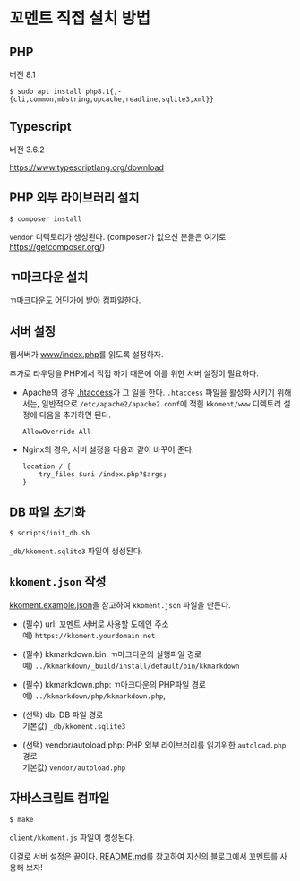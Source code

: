 꼬멘트 직접 설치 방법
===

## PHP

버전 8.1

```
$ sudo apt install php8.1{,-{cli,common,mbstring,opcache,readline,sqlite3,xml}}
```

## Typescript

버전 3.6.2

https://www.typescriptlang.org/download

## PHP 외부 라이브러리 설치

```
$ composer install
```

`vendor` 디렉토리가 생성된다. (composer가 없으신 분들은 여기로 https://getcomposer.org/)

## ㄲ마크다운 설치

[ㄲ마크다운](https://github.com/kkeundotnet/kkmarkdown)도 어딘가에 받아 컴파일한다.

## 서버 설정

웹서버가 [www/index.php](www/index.php)를 읽도록 설정하자.

추가로 라우팅을 PHP에서 직접 하기 때문에 이를 위한 서버 설정이 필요하다.

*   Apache의 경우 [.htaccess](www/.htaccess)가 그 일을 한다.  `.htaccess` 파일을 활성화 시키기
    위해서는, 일반적으로 `/etc/apache2/apache2.conf`에 적힌 `kkoment/www` 디렉토리 설정에 다음을
    추가하면 된다.

    ```
    AllowOverride All
    ```

*   Nginx의 경우, 서버 설정을 다음과 같이 바꾸어 준다.

    ```
    location / {
        try_files $uri /index.php?$args;
    }
    ```

## DB 파일 초기화

```
$ scripts/init_db.sh
```

`_db/kkoment.sqlite3` 파일이 생성된다.

## `kkoment.json` 작성

[kkoment.example.json](kkoment.example.json)을 참고하여 `kkoment.json` 파일을 만든다.

*   (필수) url: 꼬멘트 서버로 사용할 도메인 주소  
    예) `https://kkoment.yourdomain.net`

*   (필수) kkmarkdown.bin: ㄲ마크다운의 실행파일 경로  
    예) `../kkmarkdown/_build/install/default/bin/kkmarkdown`

*   (필수) kkmarkdown.php: ㄲ마크다운의 PHP파일 경로  
    예) `../kkmarkdown/php/kkmarkdown.php`,

*   (선택) db: DB 파일 경로  
    기본값) `_db/kkoment.sqlite3`

*   (선택) vendor/autoload.php: PHP 외부 라이브러리를 읽기위한 `autoload.php` 경로  
    기본값) `vendor/autoload.php`

## 자바스크립트 컴파일

```
$ make
```

`client/kkoment.js` 파일이 생성된다.

이걸로 서버 설정은 끝이다.  [README.md](README.md)를 참고하여 자신의 블로그에서 꼬멘트를 사용해 보자!
